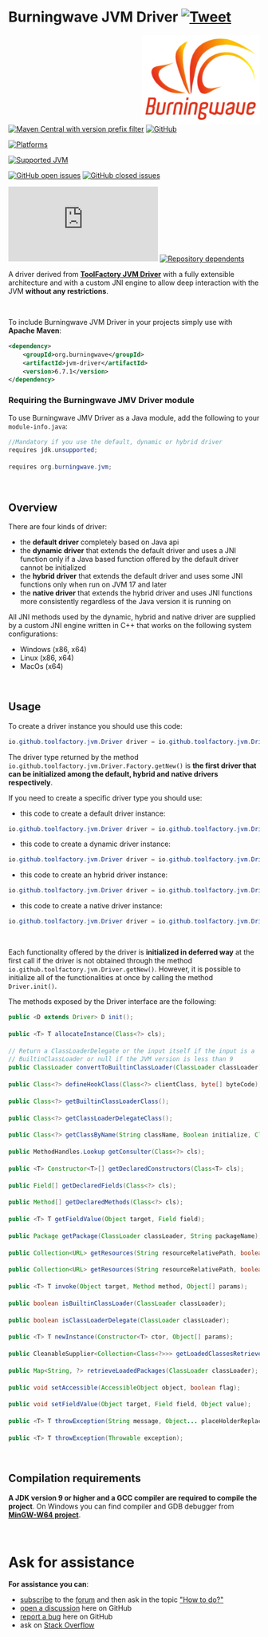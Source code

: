 # Burningwave JVM Driver [![Tweet](https://img.shields.io/twitter/url/http/shields.io.svg?style=social)](https://twitter.com/intent/tweet?text=%40burningwave_sw%20JVM%20driver%2C%20a%20%23driver%20to%20allow%20deep%20interaction%20with%20the%20JVM%20without%20any%20restrictions%20%28works%20on%20%23Java7%20%23Java8%20%23Java9%20%23Java10%20%23Java11%20%23Java12%20%23Java13%20%23Java14%20%23Java15%20%23Java16%20%23Java17%29&url=https://burningwave.github.io/jvm-driver/)

<a href="https://www.burningwave.org">
<img src="https://raw.githubusercontent.com/burningwave/burningwave.github.io/main/logo.png" alt="Burningwave-logo.png" height="180px" align="right"/>
</a>

[![Maven Central with version prefix filter](https://img.shields.io/maven-central/v/org.burningwave/jvm-driver/6)](https://maven-badges.herokuapp.com/maven-central/org.burningwave/jvm-driver/)
[![GitHub](https://img.shields.io/github/license/burningwave/jvm-driver)](https://github.com/burningwave/jvm-driver/blob/main/LICENSE)

[![Platforms](https://img.shields.io/badge/platforms-Windows%2C%20Mac%20OS%2C%20Linux-orange)](https://github.com/burningwave/jvm-driver/actions/runs/1611972312)

[![Supported JVM](https://img.shields.io/badge/supported%20JVM-7%2C%208%2C%209+%20(17)-blueviolet)](https://github.com/burningwave/jvm-driver/actions/runs/1611972312)

[![GitHub open issues](https://img.shields.io/github/issues/burningwave/jvm-driver)](https://github.com/burningwave/jvm-driver/issues)
[![GitHub closed issues](https://img.shields.io/github/issues-closed/burningwave/jvm-driver)](https://github.com/burningwave/jvm-driver/issues?q=is%3Aissue+is%3Aclosed)

[![Artifact downloads](https://www.burningwave.org/generators/generate-burningwave-artifact-downloads-badge.php?type=svgggggggg&artifactId=jvm-driver)](https://www.burningwave.org/artifact-downloads/?show-monthly-trend-chart=false)
[![Repository dependents](https://badgen.net/github/dependents-repo/burningwave/jvm-driver)](https://github.com/burningwave/jvm-driver/network/dependents)

A driver derived from [**ToolFactory JVM Driver**](https://toolfactory.github.io/jvm-driver/) with a fully extensible architecture and with a custom JNI engine to allow deep interaction with the JVM **without any restrictions**.

<br/>

To include Burningwave JVM Driver in your projects simply use with **Apache Maven**:
```xml
<dependency>
    <groupId>org.burningwave</groupId>
    <artifactId>jvm-driver</artifactId>
    <version>6.7.1</version>
</dependency>	
```
### Requiring the Burningwave JMV Driver module

To use Burningwave JMV Driver as a Java module, add the following to your `module-info.java`: 

```java
//Mandatory if you use the default, dynamic or hybrid driver
requires jdk.unsupported;

requires org.burningwave.jvm;
```

<br/>

## Overview

There are four kinds of driver:

* the **default driver** completely based on Java api
* the **dynamic driver** that extends the default driver and uses a JNI function only if a Java based function offered by the default driver cannot be initialized
* the **hybrid driver** that extends the default driver and uses some JNI functions only when run on JVM 17 and later
* the **native driver** that extends the hybrid driver and uses JNI functions more consistently regardless of the Java version it is running on

All JNI methods used by the dynamic, hybrid and native driver are supplied by a custom JNI engine written in C++ that works on the following system configurations:
* Windows (x86, x64)
* Linux (x86, x64)
* MacOs (x64) 

<br/>

## Usage

To create a driver instance you should use this code:
```java
io.github.toolfactory.jvm.Driver driver = io.github.toolfactory.jvm.Driver.getNew();
```

The driver type returned by the method `io.github.toolfactory.jvm.Driver.Factory.getNew()` is **the first driver that can be initialized among the default, hybrid and native drivers respectively**.

If you need to create a specific driver type you should use:

* this code to create a default driver instance:

```java
io.github.toolfactory.jvm.Driver driver = io.github.toolfactory.jvm.Driver.Factory.getNewDefault();
```

* this code to create a dynamic driver instance:

```java
io.github.toolfactory.jvm.Driver driver = io.github.toolfactory.jvm.Driver.Factory.getNewDynamic();
```

* this code to create an hybrid driver instance:

```java
io.github.toolfactory.jvm.Driver driver = io.github.toolfactory.jvm.Driver.Factory.getNewHybrid();
```

* this code to create a native driver instance:

```java
io.github.toolfactory.jvm.Driver driver = io.github.toolfactory.jvm.Driver.Factory.getNewNative();
```

<br/>

Each functionality offered by the driver is **initialized in deferred way** at the first call if the driver is not obtained through the method `io.github.toolfactory.jvm.Driver.getNew()`. However, it is possible to initialize all of the functionalities at once by calling the method `Driver.init()`.

The methods exposed by the Driver interface are the following:
```java
public <D extends Driver> D init();

public <T> T allocateInstance(Class<?> cls);

// Return a ClassLoaderDelegate or the input itself if the input is a 
// BuiltinClassLoader or null if the JVM version is less than 9
public ClassLoader convertToBuiltinClassLoader(ClassLoader classLoader);

public Class<?> defineHookClass(Class<?> clientClass, byte[] byteCode);

public Class<?> getBuiltinClassLoaderClass();

public Class<?> getClassLoaderDelegateClass();

public Class<?> getClassByName(String className, Boolean initialize, ClassLoader classLoader, Class<?> caller);

public MethodHandles.Lookup getConsulter(Class<?> cls);

public <T> Constructor<T>[] getDeclaredConstructors(Class<T> cls);

public Field[] getDeclaredFields(Class<?> cls);

public Method[] getDeclaredMethods(Class<?> cls);

public <T> T getFieldValue(Object target, Field field);

public Package getPackage(ClassLoader classLoader, String packageName);

public Collection<URL> getResources(String resourceRelativePath, boolean findFirst, ClassLoader... classLoaders);

public Collection<URL> getResources(String resourceRelativePath, boolean findFirst, Collection<ClassLoader> classLoaders);

public <T> T invoke(Object target, Method method, Object[] params);

public boolean isBuiltinClassLoader(ClassLoader classLoader);

public boolean isClassLoaderDelegate(ClassLoader classLoader);

public <T> T newInstance(Constructor<T> ctor, Object[] params);

public CleanableSupplier<Collection<Class<?>>> getLoadedClassesRetriever(ClassLoader classLoader);

public Map<String, ?> retrieveLoadedPackages(ClassLoader classLoader);

public void setAccessible(AccessibleObject object, boolean flag);

public void setFieldValue(Object target, Field field, Object value);

public <T> T throwException(String message, Object... placeHolderReplacements);

public <T> T throwException(Throwable exception);
```

<br/>

## Compilation requirements

**A JDK version 9 or higher and a GCC compiler are required to compile the project**. On Windows you can find compiler and GDB debugger from [**MinGW-W64 project**](https://sourceforge.net/projects/mingw-w64/files/Toolchains%20targetting%20Win64/Personal%20Builds/mingw-builds/8.1.0/threads-win32/seh/).

<br />

# <a name="Ask-for-assistance"></a>Ask for assistance
**For assistance you can**:
* [subscribe](https://www.burningwave.org/registration/) to the [forum](https://www.burningwave.org/forum/) and then ask in the topic ["How to do?"](https://www.burningwave.org/forum/forum/how-to-do-3/)
* [open a discussion](https://github.com/burningwave/jvm-driver/discussions) here on GitHub
* [report a bug](https://github.com/burningwave/jvm-driver/issues) here on GitHub
* ask on [Stack Overflow](https://stackoverflow.com/search?q=burningwave)
